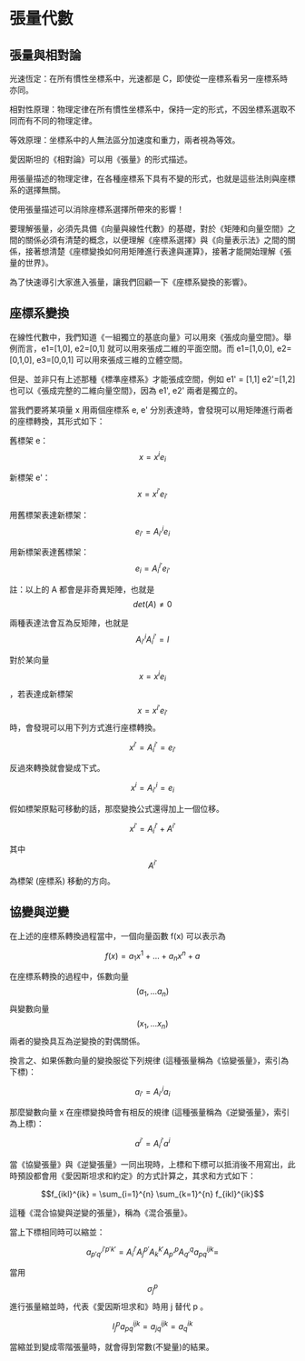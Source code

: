 # 張量代數

## 張量與相對論

光速恆定：在所有慣性坐標系中，光速都是 C，即使從一座標系看另一座標系時亦同。

相對性原理：物理定律在所有慣性坐標系中，保持一定的形式，不因坐標系選取不同而有不同的物理定律。

等效原理：坐標系中的人無法區分加速度和重力，兩者視為等效。

愛因斯坦的《相對論》可以用《張量》的形式描述。

用張量描述的物理定律，在各種座標系下具有不變的形式，也就是這些法則與座標系的選擇無關。

使用張量描述可以消除座標系選擇所帶來的影響！

要理解張量，必須先具備《向量與線性代數》的基礎，對於《矩陣和向量空間》之間的關係必須有清楚的概念，以便理解《座標系選擇》與《向量表示法》之間的關係，接著想清楚《座標變換如何用矩陣進行表達與運算》，接著才能開始理解《張量的世界》。

為了快速導引大家進入張量，讓我們回顧一下《座標系變換的影響》。

## 座標系變換

在線性代數中，我們知道《一組獨立的基底向量》可以用來《張成向量空間》。舉例而言，e1=[1,0], e2=[0,1] 就可以用來張成二維的平面空間。而 e1=[1,0,0], e2=[0,1,0], e3=[0,0,1] 可以用來張成三維的立體空間。

但是、並非只有上述那種《標準座標系》才能張成空間，例如 e1' = [1,1] e2'=[1,2] 也可以《張成完整的二維向量空間》，因為 e1', e2' 兩者是獨立的。

當我們要將某項量 x 用兩個座標系 e, e' 分別表達時，會發現可以用矩陣進行兩者的座標轉換，其形式如下：

舊標架 e： $$x = x^i e_i$$ 

新標架 e'： $$x = x^{i'} e_{i'}$$ 

用舊標架表達新標架： $$e_{i'} = A_{i'}^{i} e_i$$ 

用新標架表達舊標架： $$e_{i} = A_{i}^{i'} e_{i'}$$

註：以上的 A 都會是非奇異矩陣，也就是 $$det(A) \ne 0$$

兩種表達法會互為反矩陣，也就是 $$A_{i'}^{i} A_{i}^{i'} = I$$

對於某向量 $$x = x^i e_i$$ ，若表達成新標架 $$x = x^{i'} e_{i'}$$ 時，會發現可以用下列方式進行座標轉換。

$$x^{i'}=A_{i}^{i'} = e_{i'}$$

反過來轉換就會變成下式。

$$x^{i}=A_{i'}^{i} = e_{i}$$

假如標架原點可移動的話，那麼變換公式還得加上一個位移。

$$x^{i'} = A_{i}^{i'} + A^{i'}$$

其中 $$A^{i'}$$ 為標架 (座標系) 移動的方向。

## 協變與逆變

在上述的座標系轉換過程當中，一個向量函數 f(x) 可以表示為

$$f(x) = a_1 x^1 +... + a_n x^n + a$$

在座標系轉換的過程中，係數向量 $$(a_1,...a_n)$$ 與變數向量 $$(x_1,...x_n)$$ 兩者的變換具互為逆變換的對偶關係。

換言之、如果係數向量的變換服從下列規律 (這種張量稱為《協變張量》，索引為下標)：

$$a_{i'}=A_{i'}^{i} a_i$$ 

那麼變數向量 x 在座標變換時會有相反的規律 (這種張量稱為《逆變張量》，索引為上標)：

$$a^{i'}=A^{i'}_{i} a^i$$ 

當《協變張量》與《逆變張量》一同出現時，上標和下標可以抵消後不用寫出，此時預設都會用《愛因斯坦求和約定》的方式計算之，其求和方式如下：

$$f_{ikl}^{ik} = \sum_{i=1}^{n} \sum_{k=1}^{n} f_{ikl}^{ik}$$

這種《混合協變與逆變的張量》，稱為《混合張量》。

當上下標相同時可以縮並：

$$a_{p'q'}^{i'p'k'}=A_{i}^{i'}A_{j}^{p'}A_{k}^{k'}A_{p'}^{p}A_{q'}^{q} a_{pq}^{ijk} = $$

當用 $$\sigma_j^p$$ 進行張量縮並時，代表《愛因斯坦求和》時用 j 替代 p 。

$$I_j^p a_{pq}^{ijk} = a_{jq}^{ijk} = a_{q}^{ik}$$

當縮並到變成零階張量時，就會得到常數(不變量)的結果。
